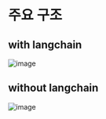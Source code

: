 # 주요 구조
## with langchain
![image](https://github.com/r01ex/Book-rec-with-LLM-refactored/main/images/with_langchain_architecture.png)
## without langchain
![image](https://github.com/r01ex/Book-rec-with-LLM-refactored/main/images/without_langchain_architecture.png)
